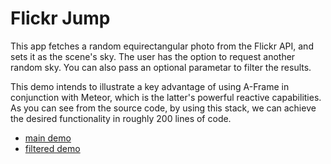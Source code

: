 Flickr Jump
================================

This app fetches a random equirectangular photo from the Flickr API, and sets it as the scene's sky. The user has the option to request another random sky. You can also pass an optional parametar to filter the results.

This demo intends to illustrate a key advantage of using A-Frame in conjunction with Meteor, which is the latter's powerful reactive capabilities. As you can see from the source code, by using this stack, we can achieve the desired functionality in roughly 200 lines of code.

- [main demo](http://vlad.balan.space/magic/examples/FlickrJump)
- [filtered demo](http://vlad.balan.space/magic/examples/FlickrJump/beach)